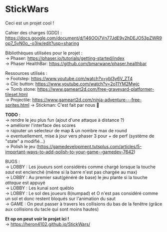 StickWars
=========

Ceci est un projet cool !  
   
Cahier des charges (GDD) : https://docs.google.com/document/d/146OOi7Vn77JdE9v2hDEJO53pZWR9op7_5vN0o_-o3iw/edit?usp=sharing  
  
Bibliothèques utilisées pour le projet :  
-\> Phaser: https://phaser.io/tutorials/getting-started/index  
-\> Phaser HealthBar: https://github.com/bmarwane/phaser.healthbar  
  
Ressources utilisés :  
-\> Footstep: https://www.youtube.com/watch?v=ybl3y6V_ZT4  
-\> Clic button: https://www.youtube.com/watch?v=2o11YM2Mwjc  
-\> Tomb stone: https://www.gameart2d.com/free-graveyard-platformer-tileset.html  
-\> Projectile: https://www.gameart2d.com/ninja-adventure---free-sprites.html
-\> Stickman: C'est fait par nous 🤘   

  
**TODO :**  
-\> rendre le jeu plus fun (ajout d'une attaque à distance ?)  
-\> améliorer l'interface des scores  
-\> rajouter un selecteur de map & un nombre max de round   
-\> eventuellement, mise à jour vers phaser 3 pour + de perf (système de "state" a modifié...)  
-\> Polish le jeu (https://gamedevelopment.tutsplus.com/articles/5-important-ways-to-add-polish-to-your-game--gamedev-7642)  	
  
BUGS :  
-\> LOBBY : Les joueurs sont considérés comme chargé lorsque la touche *saut* est enclenché (même si la barre n'est pas chargée au max)  
-\> LOBBY : Au premier saut(généré de base) le jeu plante si la touche *attaque* est appuyé  
-\> LOBBY : Les kunaï sont québlo  
-\> LOBBY : Le sol des  joueurs 8(numpad) et O n'est pas considéré comme un sol et donc restent bloqués sur l'animation du saut  
-\> GAME : On peut passer à travers les collisions du bas de la fenêtre (grâce aux collisions du tacle qui sont moins hautes)  
  
**Et op on peut voir le projet ici !**  
-\> https://heron4102.github.io/StickWars/  
  
